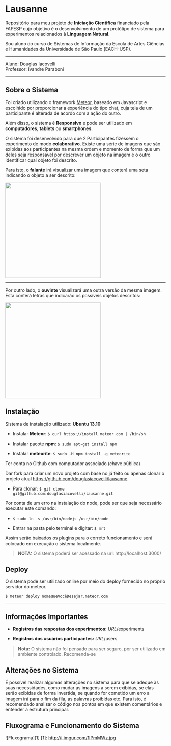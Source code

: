 Lausanne
=====================

Repositório para meu projeto de **Iniciação Cientifica** financiado pela FAPESP cujo objetivo é o desenvolvimento de um protótipo de sistema para experimentos relacionados à **Linguagem Natural**.

Sou aluno do curso de Sistemas de Informação da Escola de Artes Ciências e Humanidades da Universidade de São Paulo (EACH-USP).

---------------------------
Aluno: Douglas Iacovelli<br>
Professor: Ivandre Paraboni

----------

Sobre o Sistema
--------
Foi criado utilizando o framework [Meteor](https://www.meteor.com/), baseado em Javascript e escolhido por proporcionar a experiência do tipo chat, cuja tela de um participante é alterada de acordo com a ação do outro.

Além disso, o sistema é **Responsivo** e pode ser utilizado em **computadores**, **tablets** ou **smartphones**.

O sistema foi desenvolvido para que 2 Participantes fizessem o experimento de modo **colaborativo**. Existe uma série de imagens que são exibidas aos participantes na mesma ordem e momento de forma que um deles seja responsável por descrever um objeto na imagem e o outro identificar qual objeto foi descrito.

Para isto, o **falante** irá visualizar uma imagem que conterá uma seta indicando o objeto a ser descrito:

<img src="http://i.imgur.com/QeHUiq3.png" style="width: 300px;"/>
<br>


----------


Por outro lado, o **ouvinte** visualizará uma outra versão da mesma imagem. Esta conterá letras que indicarão os possíveis objetos descritos:

<img src="http://i.imgur.com/YtrIhLe.png" style="width: 300px;"/>
<br>

Instalação
---------

Sistema de instalação utilizado: **Ubuntu 13.10**

- Instalar **Meteor**: `$ curl https://install.meteor.com | /bin/sh`

- Instalar pacote **npm**: `$ sudo apt-get install npm`

- Instalar **meteorite**: `$ sudo -H npm install -g meteorite`

Ter conta no Github com computador associado (chave pública)

Dar fork para criar um novo projeto com base no já feito ou apenas clonar o projeto atual https://github.com/douglasiacovelli/lausanne

- Para clonar: `$ git clone git@github.com:douglasiacovelli/lausanne.git`

Por conta de um erro na instalação do node, pode ser que seja necessário executar este comando:

- `$ sudo ln -s /usr/bin/nodejs /usr/bin/node`

- Entrar na pasta pelo terminal e digitar: `$ mrt`

Assim serão baixados os plugins para o correto funcionamento e será colocado em execução o sistema localmente.

> **NOTA:** O sistema poderá ser acessado na url: http://localhost:3000/

Deploy
------

O sistema pode ser utilizado online por meio do deploy fornecido no próprio servidor do meteor.

`$ meteor deploy nomeQueVocêDesejar.meteor.com`


----------

Informações Importantes
-----------------
- **Registros das respostas dos experimentos:** *URL*/experiments
    
- **Registros dos usuários participantes:** *URL*/users


>**Nota:** O sistema não foi pensado para ser seguro, por ser utilizado em ambiente controlado. Recomenda-se


Alterações no Sistema
---------------------
    
É possível realizar algumas alterações no sistema para que se adeque às suas necessidades, como mudar as imagens a serem exibidas, se elas serão exibidas de forma invertida, se quando for cometido um erro a imagem irá para o fim da fila, as palavras proibidas etc. Para isto, é recomendado analisar o código nos pontos em que existem comentários e entender a estrutura principal.

Fluxograma e Funcionamento do Sistema
------------------------
![Fluxograma][1]
  [1]: http://i.imgur.com/1IPmMWz.jpg

  